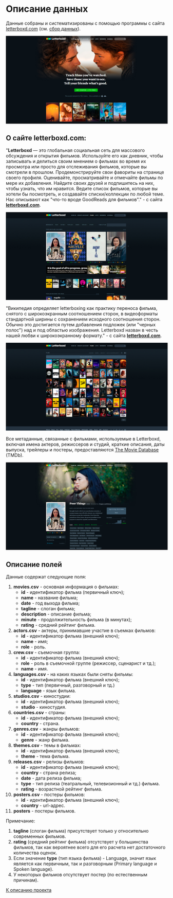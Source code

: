# Описание данных

Данные собраны и систематизированы с помощью программы с сайта 
[letterboxd.com](https://www.letterboxd.com) (см. [сбор данных](parsing.md)).

![file](../resources/data/data_1.jpg)

## О сайте letterboxd.com:

"**Letterboxd** — это глобальная социальная сеть для массового обсуждения 
и открытия фильмов. Используйте его как дневник, чтобы записывать 
и делиться своим мнением о фильмах во время их просмотра или просто 
для отслеживания фильмов, которые вы смотрели в прошлом. 
Продемонстрируйте свои фавориты на странице своего профиля. 
Оценивайте, просматривайте и отмечайте фильмы по мере их добавления. 
Найдите своих друзей и подпишитесь на них, чтобы узнать, что им нравится. 
Ведите список фильмов, которые вы хотели бы посмотреть, 
и создавайте списки/коллекции по любой теме. 
Нас описывают как "что-то вроде GoodReads для фильмов"." - с сайта 
**[letterboxd.com](https://www.letterboxd.com)**.

![file](../resources/data/data_2.jpg)

"Википедия определяет letterboxing как практику переноса фильма, 
снятого с широкоэкранным соотношением сторон, в видеоформаты стандартной ширины 
с сохранением исходного соотношения сторон. Обычно это достигается 
путем добавления подложек (или "черных полос") над и под областью изображения. 
Letterboxd назван в честь нашей любви к широкоэкранному формату." - с сайта 
**[letterboxd.com](https://www.letterboxd.com)**.

![file](../resources/data/data_3.jpg)

Все метаданные, связанные с фильмами, используемые в Letterboxd, 
включая имена актеров, режиссеров и студий, краткие описания, даты выпуска, 
трейлеры и постеры, предоставляются 
[The Movie Database](http://themoviedb.org) (TMDb).

![file](../resources/data/data_4.jpg)

## Описание полей

Данные содержат следующие поля:
1. **movies.csv** - основная информация о фильмах:
    - **id** - идентификатор фильма (первичный ключ);
    - **name** - название фильма;
    - **date** - год выхода фильма;
    - **tagline** - слоган фильма;
    - **description** - описание фильма;
    - **minute** - продолжительность фильма (в минутах);
    - **rating** - средний рейтинг фильма.
2. **actors.csv** - актеры, принимавшие участие в съемках фильмов:
    - **id** - идентификатор фильма (внешний ключ);
    - **name** - имя;
    - **role** - роль.
3. **crew.csv** - съемочная группа:
    - **id** - идентификатор фильма (внешний ключ);
    - **role** - роль в съемочной группе (режиссер, сценарист и тд.);
    - **name** - имя. 
4. **languages.csv** - на каких языках были сняты фильмы:
    - **id** - идентификатор фильма (внешний ключ);
    - **type** - тип (первичный, разговорный и тд.)
    - **language** - язык фильма.
5. **studios.csv** - киностудии:
    - **id** - идентификатор фильма (внешний ключ);
    - **studio** - киностудия.
6. **countries.csv** - страны:
    - **id** - идентификатор фильма (внешний ключ);
    - **country** - страна.
7. **genres.csv** - жанры фильмов:
    - **id** - идентификатор фильма (внешний ключ);
    - **genre** - жанр фильма.
8. **themes.csv** - темы в фильмах:
    - **id** - идентификатор фильма (внешний ключ);
    - **theme** - тема фильма.
9. **releases.csv** - релизы фильмов:
    - **id** - идентификатор фильма (внешний ключ);
    - **country** - страна релиза;
    - **date** - дата релиза фильма;
    - **type** - тип релиза (театральный, телевизионный и тд.) фильма.
    - **rating** - возрастной рейтинг фильма.
10. **posters.csv** - постеры фильмов:
    - **id** - идентификатор фильма (внешний ключ);
    - **country** - url-адрес.
11. **posters** - постеры фильмов.

Примечание:
1. **tagline** (слоган фильма) присутствует только у относительно 
современных фильмов.
2. **rating** (средний рейтинг фильма) отсутствует у большинства фильмов, 
так как вероятнее всего для его расчета нет достаточного количества оценок.
3. Если значение **type** (тип языка фильма) - Language, 
значит язык является как первичным, так и разговорным 
(Primary language и Spoken language).
4. У некоторых фильмов отсутствует постер (по естественным причинам).

[К описанию проекта](../README.md)